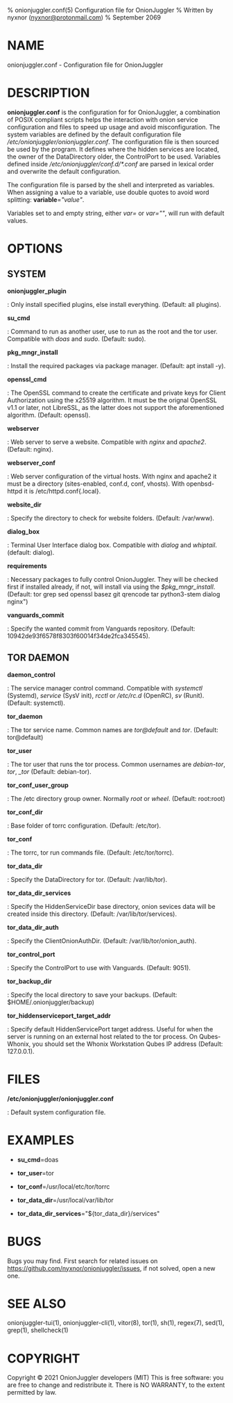 % onionjuggler.conf(5) Configuration file for OnionJuggler
% Written by nyxnor (nyxnor@protonmail.com)
% September 2069

# NAME

onionjuggler.conf - Configuration file for OnionJuggler


# DESCRIPTION

**onionjuggler.conf** is the configuration for for OnionJuggler, a combination of POSIX compliant scripts helps the interaction with onion service configuration and files to speed up usage and avoid misconfiguration. The system variables are defined by the default configuration file */etc/onionjuggler/onionjuggler.conf*. The configuration file is then sourced be used by the program. It defines where the hidden services are located, the owner of the DataDirectory older, the ControlPort to be used.
Variables defined inside _/etc/onionjuggler/conf.d/*.conf_ are parsed in lexical order and overwrite the default configuration.

The configuration file is parsed by the shell and interpreted as variables. When assigning a value to a variable, use double quotes to avoid word splitting: **variable**=*"value"*.

Variables set to and empty string, either *var=* or *var=""*, will run with default values.

# OPTIONS

## SYSTEM

**onionjuggler_plugin**

: Only install specified plugins, else install everything. (Default: all plugins).

**su_cmd**

: Command to run as another user, use to run as the root and the tor user. Compatible with *doas* and *sudo*. (Default: sudo).

**pkg_mngr_install**

: Install the required packages via package manager. (Default: apt install -y).

**openssl_cmd**

: The OpenSSL command to create the certificate and private keys for Client Authorization using the x25519 algorithm. It must be the orignal OpenSSL v1.1 or later, not LibreSSL, as the latter does not support the aforementioned algorithm. (Default: openssl).

**webserver**

: Web server to serve a website. Compatible with *nginx* and *apache2*. (Default: nginx).

**webserver_conf**

: Web server configuration of the virtual hosts. With nginx and apache2 it must be a directory (sites-enabled, conf.d, conf, vhosts). With openbsd-httpd it is /etc/httpd.conf{.local}.

**website_dir**

: Specify the directory to check for website folders. (Default: /var/www).

**dialog_box**

: Terminal User Interface dialog box. Compatible with *dialog* and *whiptail*. (default: dialog).

**requirements**

: Necessary packages to fully control OnionJuggler. They will be checked first if installed already, if not, will install via using the *$pkg_mngr_install*. (Default: tor grep sed openssl basez git qrencode tar python3-stem dialog nginx")

**vanguards_commit**

: Specify the wanted commit from Vanguards repository. (Default: 10942de93f6578f8303f60014f34de2fca345545).

## TOR DAEMON

**daemon_control**

: The service manager control command. Compatible with *systemctl* (Systemd), *service* (SysV init), *rcctl* or */etc/rc.d* (OpenRC), *sv* (Runit). (Default: systemctl).

**tor_daemon**

: The tor service name. Common names are *tor@default* and *tor*. (Default: tor@default)

**tor_user**

: The tor user that runs the tor process. Common usernames are *debian-tor*, *tor*, *_tor* (Default: debian-tor).

**tor_conf_user_group**

: The /etc directory group owner. Normally *root* or *wheel*. (Default: root:root)

**tor_conf_dir**

: Base folder of torrc configuration. (Default: /etc/tor).

**tor_conf**

: The torrc, tor run commands file. (Default: /etc/tor/torrc).

**tor_data_dir**

: Specify the DataDirectory for tor. (Default: /var/lib/tor).

**tor_data_dir_services**

: Specify the HiddenServiceDir base directory, onion sevices data will be created inside this directory. (Default: /var/lib/tor/services).

**tor_data_dir_auth**

: Specify the ClientOnionAuthDir. (Default: /var/lib/tor/onion_auth).

**tor_control_port**

: Specify the ControlPort to use with Vanguards. (Default: 9051).

**tor_backup_dir**

: Specify the local directory to save your backups. (Default: $HOME/.onionjuggler/backup)

**tor_hiddenserviceport_target_addr**

: Specify default HiddenServicePort target address. Useful for when the server is running on an external host related to the tor process. On Qubes-Whonix, you should set the Whonix Workstation Qubes IP address (Default: 127.0.0.1).


# FILES

**/etc/onionjuggler/onionjuggler.conf**

: Default system configuration file.

# EXAMPLES

* **su_cmd**=doas

* **tor_user**=tor

* **tor_conf**=/usr/local/etc/tor/torrc

* **tor_data_dir**=/usr/local/var/lib/tor

* **tor_data_dir_services**="\$\{tor_data_dir\}/services"

# BUGS

Bugs you may find. First search for related issues on https://github.com/nyxnor/onionjuggler/issues, if not solved, open a new one.


# SEE ALSO

onionjuggler-tui(1), onionjuggler-cli(1), vitor(8), tor(1), sh(1), regex(7), sed(1), grep(1), shellcheck(1)


# COPYRIGHT

Copyright  ©  2021  OnionJuggler developers (MIT)
This is free software: you are free to change and redistribute it.  There is NO WARRANTY, to the extent permitted by law.
